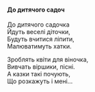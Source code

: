 #### До дитячого садоч   

До дитячого садочка  
Йдуть веселі діточки,  
Будуть вчитися ліпити,   
Малюватимуть хатки.   

Зроблять квіти для віночка,   
Вивчать віршики, пісні.   
А казки такі почують,   
Що розкажуть і мені…   

